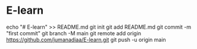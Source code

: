 # E-learn
echo "# E-learn" >> README.md
git init
git add README.md
git commit -m "first commit"
git branch -M main
git remote add origin https://github.com/jumanadiaa/E-learn.git
git push -u origin main

